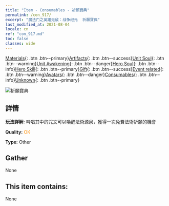 ```yaml
---
title: "Item - Consumables - 祈願寶典"
permalink: /con_917/
excerpt: "魔法门之英雄无敌：战争纪元  祈願寶典"
last_modified_at: 2021-08-04
locale: cn
ref: "con_917.md"
toc: false
classes: wide
---
```

 [Materials](/ItemsCN/){: .btn .btn--primary}[Artifacts](/ItemsCN/Artifacts/){: .btn .btn--success}[Unit Soul](/ItemsCN/UnitSoul/){: .btn .btn--warning}[Unit Awakening](/ItemsCN/UnitAwakening/){: .btn .btn--danger}[Hero Soul](/ItemsCN/HeroSoul/){: .btn .btn--info}[Hero Skill](/ItemsCN/HeroSkill/){: .btn .btn--primary}[Gift](/ItemsCN/Gift/){: .btn .btn--success}[Event related](/ItemsCN/Events/){: .btn .btn--warning}[Avatars](/ItemsCN/Avatars/){: .btn .btn--danger}[Consumables](/ItemsCN/Consumables/){: .btn .btn--info}[Unknown](/ItemsCN/Unknown/){: .btn .btn--primary}

 ![祈願寶典](/images/t/i_40005.png)

## 詳情
 **玩法詳解:** 吟唱其中的咒文可以喚醒法術源泉，獲得一次免費法術祈願的機會

 **Quality:** <span style="color: #FF8C00">OK</span>

 **Type:** Other

## Gather

  None

## This item contains:

  None

